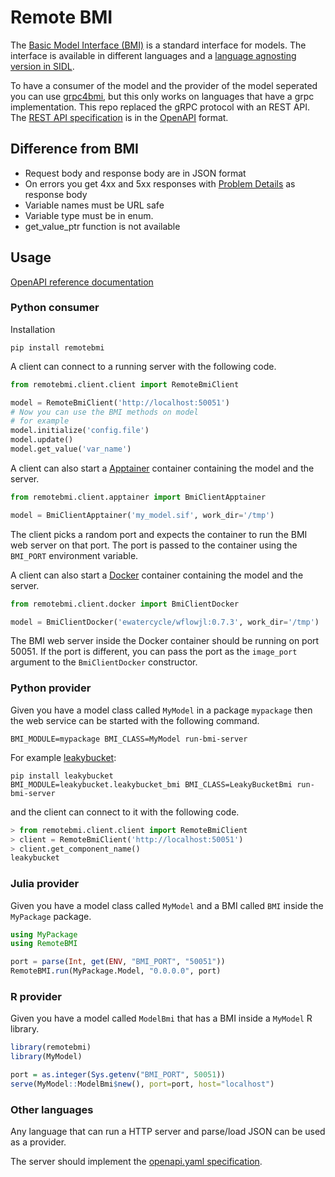 # Remote BMI


The [Basic Model Interface (BMI)](https://bmi.readthedocs.io/en/stable/) is a standard interface for models. 
The interface is available in different languages and a [language agnosting version in SIDL](https://github.com/csdms/bmi/blob/stable/bmi.sidl).

To have a consumer of the model and the provider of the model seperated you can use [grpc4bmi](), but this only works on languages that have a grpc implementation.
This repo replaced the gRPC protocol with an REST API.
The [REST API specification](openapi.yaml) is in the [OpenAPI](https://swagger.io/specification/) format.

## Difference from BMI

- Request body and response body are in JSON format
- On errors you get 4xx and 5xx responses with [Problem Details](https://tools.ietf.org/html/rfc7807) as response body
- Variable names must be URL safe
- Variable type must be in enum.
- get_value_ptr function is not available

## Usage

[OpenAPI reference documentation](https://redocly.github.io/redoc/?url=https://github.com/eWaterCycle/remotebmi/raw/main/openapi.yaml)

### Python consumer

Installation

```shell
pip install remotebmi
```

A client can connect to a running server with the following code.

```python
from remotebmi.client.client import RemoteBmiClient

model = RemoteBmiClient('http://localhost:50051')
# Now you can use the BMI methods on model
# for example
model.initialize('config.file')
model.update()
model.get_value('var_name')
```

A client can also start a [Apptainer](https://apptainer.org) container containing the model and the server.

```python
from remotebmi.client.apptainer import BmiClientApptainer

model = BmiClientApptainer('my_model.sif', work_dir='/tmp')
```

The client picks a random port and expects the container to run the BMI web server on that port.
The port is passed to the container using the `BMI_PORT` environment variable.

A client can also start a [Docker](https://docs.docker.com/engine/) container containing the model and the server.

```python
from remotebmi.client.docker import BmiClientDocker

model = BmiClientDocker('ewatercycle/wflowjl:0.7.3', work_dir='/tmp')
```

The BMI web server inside the Docker container should be running on port 50051.
If the port is different, you can pass the port as the `image_port` argument to the `BmiClientDocker` constructor.

### Python provider

Given you have a model class called `MyModel` in a package `mypackage` then the web service can be started with the following command.

```shell
BMI_MODULE=mypackage BMI_CLASS=MyModel run-bmi-server 
```

For example [leakybucket](https://github.com/eWaterCycle/leakybucket-bmi):

```shell
pip install leakybucket
BMI_MODULE=leakybucket.leakybucket_bmi BMI_CLASS=LeakyBucketBmi run-bmi-server
```

and the client can connect to it with the following code.

```python
> from remotebmi.client.client import RemoteBmiClient
> client = RemoteBmiClient('http://localhost:50051')
> client.get_component_name()
leakybucket
```

### Julia provider

Given you have a model class called `MyModel` and a BMI called `BMI` inside the `MyPackage` package.

```julia
using MyPackage
using RemoteBMI

port = parse(Int, get(ENV, "BMI_PORT", "50051"))
RemoteBMI.run(MyPackage.Model, "0.0.0.0", port)
```

### R provider

Given you have a model called `ModelBmi` that has a BMI inside a `MyModel` R library.

```r
library(remotebmi)
library(MyModel)

port = as.integer(Sys.getenv("BMI_PORT", 50051))
serve(MyModel::ModelBmi$new(), port=port, host="localhost")
``` 

### Other languages

Any language that can run a HTTP server and parse/load JSON can be used as a provider.

The server should implement the [openapi.yaml specification](openapi.yaml).
